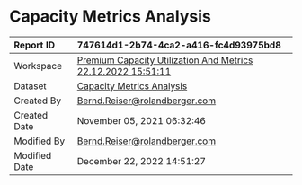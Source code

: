 



# Capacity Metrics Analysis

|Report ID|747614d1-2b74-4ca2-a416-fc4d93975bd8|
| :--- | :--- |
|Workspace|[Premium Capacity Utilization And Metrics 22.12.2022 15:51:11](../Workspaces/Premium-Capacity-Utilization-And-Metrics-22.12.2022-15:51:11.md)|
|Dataset|[Capacity Metrics Analysis](../Datasets/Capacity-Metrics-Analysis.md)|
|Created By|Bernd.Reiser@rolandberger.com|
|Created Date|November 05, 2021 06:32:46|
|Modified By|Bernd.Reiser@rolandberger.com|
|Modified Date|December 22, 2022 14:51:27|

